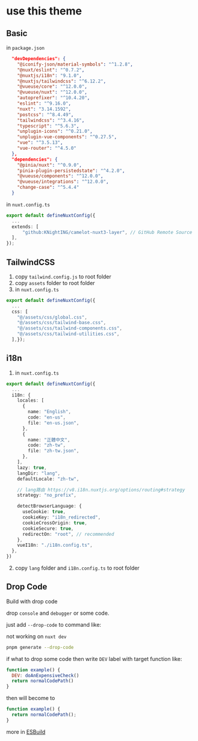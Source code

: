 # use this theme

## Basic

in `package.json`

```json
  "devDependencies": {
    "@iconify-json/material-symbols": "^1.2.8",
    "@nuxt/eslint": "^0.7.2",
    "@nuxtjs/i18n": "9.1.0",
    "@nuxtjs/tailwindcss": "^6.12.2",
    "@vueuse/core": "^12.0.0",
    "@vueuse/nuxt": "^12.0.0",
    "autoprefixer": "^10.4.20",
    "eslint": "^9.16.0",
    "nuxt": "3.14.1592",
    "postcss": "^8.4.49",
    "tailwindcss": "^3.4.16",
    "typescript": "^5.6.3",
    "unplugin-icons": "^0.21.0",
    "unplugin-vue-components": "^0.27.5",
    "vue": "^3.5.13",
    "vue-router": "^4.5.0"
  },
  "dependencies": {
    "@pinia/nuxt": "^0.9.0",
    "pinia-plugin-persistedstate": "^4.2.0",
    "@vueuse/components": "^12.0.0",
    "@vueuse/integrations": "^12.0.0",
    "change-case": "^5.4.4"    
  }
```

in `nuxt.config.ts`

```ts
export default defineNuxtConfig({
  ...
  extends: [
      "github:KNightING/camelot-nuxt3-layer", // GitHub Remote Source
  ],
});
```

## TailwindCSS

1. copy `tailwind.config.js` to root folder
2. copy `assets` folder to root folder
3. in `nuxt.config.ts`

```ts
export default defineNuxtConfig({
  ...
  css: [
    "@/assets/css/global.css",
    "@/assets/css/tailwind-base.css",
    "@/assets/css/tailwind-components.css",
    "@/assets/css/tailwind-utilities.css",
  ],});
```

## i18n

1. in `nuxt.config.ts`

```ts
export default defineNuxtConfig({
  ...
  i18n: {
    locales: [
      {
        name: "English",
        code: "en-us",
        file: "en-us.json",
      },
      {
        name: "正體中文",
        code: "zh-tw",
        file: "zh-tw.json",
      },
    ],
    lazy: true,
    langDir: "lang",
    defaultLocale: "zh-tw",

    // lang路由 https://v8.i18n.nuxtjs.org/options/routing#strategy
    strategy: "no_prefix",

    detectBrowserLanguage: {
      useCookie: true,
      cookieKey: "i18n_redirected",
      cookieCrossOrigin: true,
      cookieSecure: true,
      redirectOn: "root", // recommended
    },
    vueI18n: "./i18n.config.ts",
  },
})
```

   2. copy `lang` folder and `i18n.config.ts` to root folder


## Drop Code

Build with drop code

drop `console` and `debugger` or some code.

just add `--drop-code` to command like:

not working on `nuxt dev`

```bash
pnpm generate --drop-code
```

if what to drop some code then write `DEV` label with target function like:

```js
function example() {
  DEV: doAnExpensiveCheck()
  return normalCodePath()
}
```

then will become to

```js
function example() {
  return normalCodePath();
}
```

more in [ESBuild](https://esbuild.github.io/api/#drop-labels)
